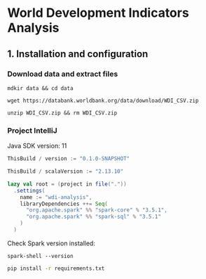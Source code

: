 # World Development Indicators Analysis

## 1. Installation and configuration

### Download data and extract files
```shell
mdkir data && cd data
```
```shell
wget https://databank.worldbank.org/data/download/WDI_CSV.zip
```
```shell
unzip WDI_CSV.zip && rm WDI_CSV.zip
```

### Project IntelliJ
Java SDK version: 11

```sbt
ThisBuild / version := "0.1.0-SNAPSHOT"

ThisBuild / scalaVersion := "2.13.10"

lazy val root = (project in file("."))
  .settings(
    name := "wdi-analysis",
    libraryDependencies ++= Seq(
      "org.apache.spark" %% "spark-core" % "3.5.1",
      "org.apache.spark" %% "spark-sql" % "3.5.1"
    )
  )
```
Check Spark version installed:
```shell
spark-shell --version
```

```sh
pip install -r requirements.txt
```




